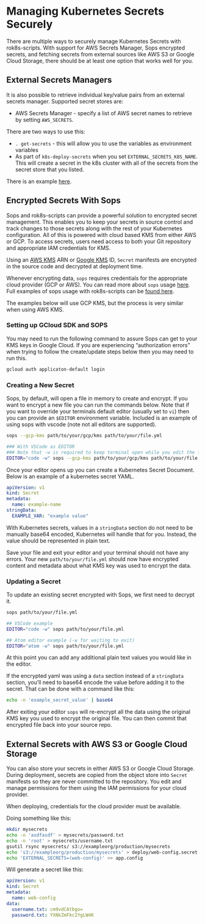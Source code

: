# Managing Kubernetes Secrets Securely
There are multiple ways to securely manage Kubernetes Secrets with rok8s-scripts. With support for AWS Secrets Manager, Sops encrypted secrets, and fetching secrets from external sources like AWS S3 or Google Cloud Storage, there should be at least one option that works well for you.

## External Secrets Managers
It is also possible to retrieve individual key/value pairs from an external secrets manager. Supported secret stores are:

* AWS Secrets Manager - specify a list of AWS secret names to retrieve by setting `AWS_SECRETS`.

There are two ways to use this:
* `. get-secrets` - this will allow you to use the variables as environment variables
* As part of `k8s-deploy-secrets` when you set `EXTERNAL_SECRETS_K8S_NAME`.  This will create a secret in the k8s cluster with all of the secrets from the secret store that you listed.

There is an example [here](examples/external-secrets-manager).

## Encrypted Secrets With Sops
Sops and rok8s-scripts can provide a powerful solution to encrypted secret management. This enables you to keep your secrets in source control and track changes to those secrets along with the rest of your Kubernetes configuration. All of this is powered with cloud based KMS from either AWS or GCP. To access secrets, users need access to both your Git repository and appropriate IAM credentials for KMS.

Using an [AWS KMS](https://aws.amazon.com/kms/) ARN or [Google KMS](https://cloud.google.com/kms/) ID, `Secret` manifests are encrypted in the source code and decrypted at deployment time.

Whenever encrypting data, `sops` requires credentials for the appropriate
cloud provider (GCP or AWS). You can read more about `sops` usage [here](https://github.com/mozilla/sops#usage). Full examples of sops usage with rok8s-scripts can be
[found here](examples/sops-secrets).

The examples below will use GCP KMS, but the process is very similar when using AWS KMS.

### Setting up GCloud SDK and SOPS
You may need to run the following command to assure Sops can get to your KMS keys in Google Cloud. If you are experiencing “authorization errors” when trying to follow the create/update steps below then you may need to run this.

```bash
gcloud auth applicaton-default login
```

### Creating a New Secret

Sops, by default, will open a file in memory to create and encrypt. If you want to encrypt a new file you can run the commands below. Note that if you want to override your terminals default editor (usually set to `vi`) then you can provide an `$EDITOR` environment variable. Included is an example of using sops with vscode (note not all editors are supported).


```bash
sops --gcp-kms path/to/your/gcp/kms path/to/your/file.yml

### With VSCode as EDITOR
### Note that -w is required to keep terminal open while you edit the file
EDITOR="code -w" sops --gcp-kms path/to/your/gcp/kms path/to/your/file.yml
```

Once your editor opens up you can create a Kubernetes Secret Document. Below is an example of a kubernetes secret YAML.

```yaml
apiVersion: v1
kind: Secret
metadata:
  name: example-name
stringData:
  EXAMPLE_VAR: "example value"
```

With Kubernetes secrets, values in a `stringData` section do not need to be manually base64 encoded, Kubernetes will handle that for you. Instead, the value should be represented in plain text.

Save your file and exit your editor and your terminal should not have any errors. Your new `path/to/your/file.yml` should now have encrypted content and metadata about what KMS key was used to encrypt the data.

### Updating a Secret

To update an existing secret encrypted with Sops, we first need to decrypt it.

```bash
sops path/to/your/file.yml

## VSCode example
EDITOR="code -w" sops path/to/your/file.yml

## Atom editor example (-w for waiting to exit)
EDITOR="atom -w" sops path/to/your/file.yml
```

At this point you can add any additional plain text values you would like in the editor.

If the encrypted yaml was using a `data` section instead of a `stringData` section, you’ll need to base64 encode the value before adding it to the secret. That can be done with a command like this:

```bash
echo -n 'example_secret_value' | base64
```

After exiting your editor `sops` will re-encrypt all the data using the original KMS key you used to encrypt the original file. You can then commit that encrypted file back into your source repo.

## External Secrets with AWS S3 or Google Cloud Storage
You can also store your secrets in either AWS S3 or Google Cloud Storage.
During deployment, secrets are copied from the object store into `Secret` manifests so
they are never committed to the repository. You edit and manage permissions for them
using the IAM permissions for your cloud provider.

When deploying, credentials for the cloud provider must be available.

Doing something like this:
```bash
mkdir mysecrets
echo -n 'asdfasdf' > mysecrets/password.txt
echo -n 'root' > mysecrets/username.txt
gsutil rsync mysecrets/ s3://exampleorg/production/mysecrets
echo 's3://exampleorg/production/mysecrets' > deploy/web-config.secret.external
echo 'EXTERNAL_SECRETS=(web-config)' >> app.config
```

Will generate a secret like this:
```yaml
apiVersion: v1
kind: Secret
metadata:
  name: web-config
data:
  username.txt: cm9vdCAtbgo=
  password.txt: YXNkZmFkc2YgLW4K
```
